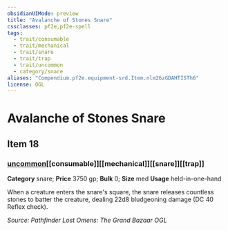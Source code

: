 ```yaml
---
obsidianUIMode: preview
title: "Avalanche of Stones Snare"
cssclasses: pf2e,pf2e-spell
tags:
  - trait/consumable
  - trait/mechanical
  - trait/snare
  - trait/trap
  - trait/uncommon
  - category/snare
aliases: "Compendium.pf2e.equipment-srd.Item.nlm26zGDAHTISTh6"
license: OGL
---
```

# Avalanche of Stones Snare
## Item 18
### [uncommon](uncommon "Uncommon Rarity Trait")[[consumable]][[mechanical]][[snare]][[trap]]

**Category** snare; 
**Price** 3750 gp; 
**Bulk** 0; **Size** med
**Usage** held-in-one-hand

When a creature enters the snare's square, the snare releases countless stones to batter the creature, dealing 22d8 bludgeoning damage (DC 40 Reflex check).

*Source: Pathfinder Lost Omens: The Grand Bazaar*
*OGL*
